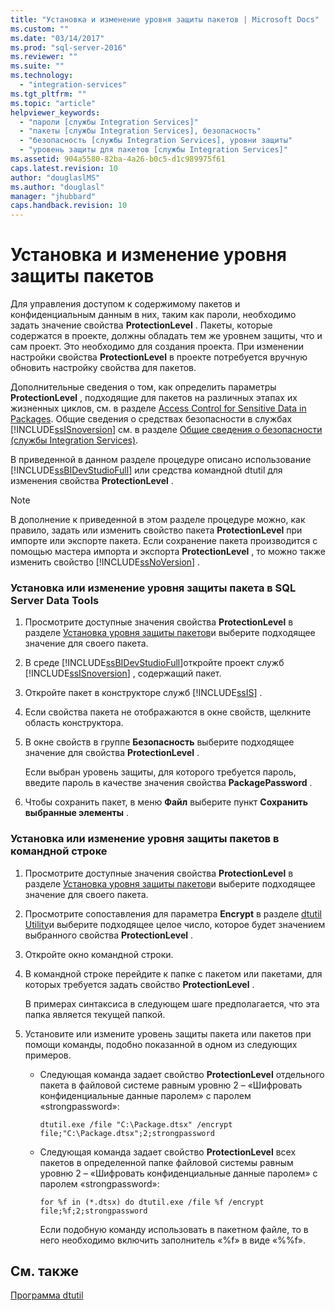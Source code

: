 ```yaml
---
title: "Установка и изменение уровня защиты пакетов | Microsoft Docs"
ms.custom: ""
ms.date: "03/14/2017"
ms.prod: "sql-server-2016"
ms.reviewer: ""
ms.suite: ""
ms.technology: 
  - "integration-services"
ms.tgt_pltfrm: ""
ms.topic: "article"
helpviewer_keywords: 
  - "пароли [службы Integration Services]"
  - "пакеты [службы Integration Services], безопасность"
  - "безопасность [службы Integration Services], уровни защиты"
  - "уровень защиты для пакетов [службы Integration Services]"
ms.assetid: 904a5580-82ba-4a26-b0c5-d1c989975f61
caps.latest.revision: 10
author: "douglaslMS"
ms.author: "douglasl"
manager: "jhubbard"
caps.handback.revision: 10
---
```

# Установка и изменение уровня защиты пакетов
  Для управления доступом к содержимому пакетов и конфиденциальным данным в них, таким как пароли, необходимо задать значение свойства **ProtectionLevel** . Пакеты, которые содержатся в проекте, должны обладать тем же уровнем защиты, что и сам проект. Это необходимо для создания проекта. При изменении настройки свойства **ProtectionLevel** в проекте потребуется вручную обновить настройку свойства для пакетов.  
  
 Дополнительные сведения о том, как определить параметры **ProtectionLevel** , подходящие для пакетов на различных этапах их жизненных циклов, см. в разделе [Access Control for Sensitive Data in Packages](../../integration-services/packages/access-control-for-sensitive-data-in-packages.md). Общие сведения о средствах безопасности в службах [!INCLUDE[ssISnoversion](../../includes/ssisnoversion-md.md)] см. в разделе [Общие сведения о безопасности (службы Integration Services)](../../integration-services/security/security-overview-integration-services.md).  
  
 В приведенной в данном разделе процедуре описано использование [!INCLUDE[ssBIDevStudioFull](../../includes/ssbidevstudiofull-md.md)] или средства командной dtutil для изменения свойства **ProtectionLevel** .  
  
> [!NOTE]  
>  В дополнение к приведенной в этом разделе процедуре можно, как правило, задать или изменить свойство пакета **ProtectionLevel** при импорте или экспорте пакета. Если сохранение пакета производится с помощью мастера импорта и экспорта **ProtectionLevel** , то можно также изменить свойство [!INCLUDE[ssNoVersion](../../includes/ssnoversion-md.md)] .  
  
### Установка или изменение уровня защиты пакета в SQL Server Data Tools  
  
1.  Просмотрите доступные значения свойства **ProtectionLevel** в разделе [Установка уровня защиты пакетов](../../integration-services/packages/access-control-for-sensitive-data-in-packages.md)и выберите подходящее значение для своего пакета.  
  
2.  В среде [!INCLUDE[ssBIDevStudioFull](../../includes/ssbidevstudiofull-md.md)]откройте проект служб [!INCLUDE[ssISnoversion](../../includes/ssisnoversion-md.md)] , содержащий пакет.  
  
3.  Откройте пакет в конструкторе служб [!INCLUDE[ssIS](../../includes/ssis-md.md)] .  
  
4.  Если свойства пакета не отображаются в окне свойств, щелкните область конструктора.  
  
5.  В окне свойств в группе **Безопасность** выберите подходящее значение для свойства **ProtectionLevel** .  
  
     Если выбран уровень защиты, для которого требуется пароль, введите пароль в качестве значения свойства **PackagePassword** .  
  
6.  Чтобы сохранить пакет, в меню **Файл** выберите пункт **Сохранить выбранные элементы** .  
  
### Установка или изменение уровня защиты пакетов в командной строке  
  
1.  Просмотрите доступные значения свойства **ProtectionLevel** в разделе [Установка уровня защиты пакетов](../../integration-services/packages/access-control-for-sensitive-data-in-packages.md)и выберите подходящее значение для своего пакета.  
  
2.  Просмотрите сопоставления для параметра **Encrypt** в разделе [dtutil Utility](../../integration-services/dtutil-utility.md)и выберите подходящее целое число, которое будет значением выбранного свойства **ProtectionLevel** .  
  
3.  Откройте окно командной строки.  
  
4.  В командной строке перейдите к папке с пакетом или пакетами, для которых требуется задать свойство **ProtectionLevel** .  
  
     В примерах синтаксиса в следующем шаге предполагается, что эта папка является текущей папкой.  
  
5.  Установите или измените уровень защиты пакета или пакетов при помощи команды, подобно показанной в одном из следующих примеров.  
  
    -   Следующая команда задает свойство **ProtectionLevel** отдельного пакета в файловой системе равным уровню 2 – «Шифровать конфиденциальные данные паролем» с паролем «strongpassword»:  
  
         `dtutil.exe /file "C:\Package.dtsx" /encrypt file;"C:\Package.dtsx";2;strongpassword`  
  
    -   Следующая команда задает свойство **ProtectionLevel** всех пакетов в определенной папке файловой системы равным уровню 2 – «Шифровать конфиденциальные данные паролем» с паролем «strongpassword»:  
  
         `for %f in (*.dtsx) do dtutil.exe /file %f /encrypt file;%f;2;strongpassword`  
  
         Если подобную команду использовать в пакетном файле, то в него необходимо включить заполнитель «%f» в виде «%%f».  
  
## См. также  
 [Программа dtutil](../../integration-services/dtutil-utility.md)  
  
  